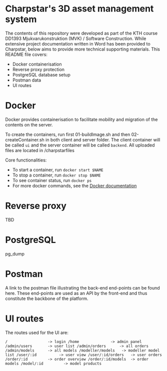 # Charpstar's 3D asset management system
The contents of this repository were developed as part of the KTH course DD1393 Mjukvarukonstruktion (MVK) / Software Construction. While  extensive project documentation written in Word has been provided to Charpstar, below aims to provide more technical supporting materials. This README file covers:

* Docker containerisation
* Reverse proxy protection 
* PostgreSQL database setup
* Postman data
* UI routes

# Docker
Docker provides containerisation to facilitate mobility and migration of the contents on the server. 

To create the containers, run first 01-buildImage.sh and then 02-createContainer.sh in both client and server folder. The client container will be called `ui` and the server container will be called `backend`. All uploaded files are located in /charpstarfiles

Core functionalities:
* To start a container, run `docker start $NAME`
* To stop a container, run `docker stop $NAME`
* To see container status, run `docker ps`
* For more docker commands, see the [Docker documentation](https://docs.docker.com/get-started/overview/)

# Reverse proxy
TBD

# PostgreSQL
pg_dump

# Postman
A link to the postman file illustrating the back-end end-points can be found here. These end-points are used as an API by the front-end and thus constitute the backbone of the platform.

# UI routes
The routes used for the UI are:

`/                  -> login
/home              -> admin panel
/admin/users       -> user list
/admin/orders      -> all orders
/admin/models      -> all models
/modeller/models   -> modeller model list
/user/:id          -> user view
/user/:id/orders   -> user orders
/order/:id         -> order overview
/order/:id/models  -> order models
/model/:id         -> model products`
